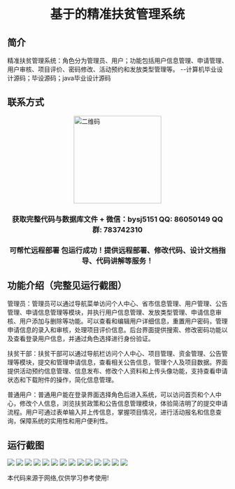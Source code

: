 <p><h1 align="center">基于的精准扶贫管理系统</h1></p>

## 简介
精准扶贫管理系统：角色分为管理员、用户；功能包括用户信息管理、申请管理、用户审核、项目评价、密码修改、活动预约和发放类型管理等。    --计算机毕业设计源码；毕设源码；java毕业设计源码


## 联系方式
<img src="https://bs-1329754181.cos.ap-shanghai.myqcloud.com/wx.jpg" alt="二维码" style="display: block; margin: 0 auto;" width="200px">
<p><h3 align="center">获取完整代码与数据库文件 + 微信：bysj5151 QQ: 86050149 QQ群: 783742310</h3></p>
<p><h3 align="center">可帮忙远程部署 包运行成功！提供远程部署、修改代码、设计文档指导、代码讲解等服务！</h3></p>

## 功能介绍（完整见运行截图）
管理员：管理员可以通过导航菜单访问个人中心、省市信息管理、用户管理、公告管理、申请信息管理等模块，并执行用户信息管理、发放类型管理、申请信息审核、用户添加与删除等功能。可以查看和编辑用户详细信息，重置用户密码，管理申请信息的录入和审核，处理项目评价信息。后台界面提供搜索、修改密码功能以及查看登录用户信息，并通过角色选择进行身份验证。

扶贫干部：扶贫干部可以通过导航栏访问个人中心、项目管理、资金管理、公告管理等模块，提交和管理申请信息，查看相关公告信息，管理个人及项目数据。界面提供活动预约信息管理、信息发布、修改个人资料和上传头像功能，支持查看申请状态和下载附件的操作，简化信息管理。

普通用户：普通用户能在登录界面选择角色后进入系统，可以访问首页和个人中心，修改个人信息，浏览扶贫政策和公告信息管理模块，体验简洁明了的提交申请流程。用户可通过表单输入并上传信息，掌握项目情况，进行活动报名和信息查询，保障系统的实用性和用户便利性。


## 运行截图
![](https://bs-1329754181.cos.ap-shanghai.myqcloud.com/ssm/PrecisePovertyAlleviationManagementSystem/img/001.jpg)
![](https://bs-1329754181.cos.ap-shanghai.myqcloud.com/ssm/PrecisePovertyAlleviationManagementSystem/img/002.jpg)
![](https://bs-1329754181.cos.ap-shanghai.myqcloud.com/ssm/PrecisePovertyAlleviationManagementSystem/img/003.jpg)
![](https://bs-1329754181.cos.ap-shanghai.myqcloud.com/ssm/PrecisePovertyAlleviationManagementSystem/img/004.jpg)
![](https://bs-1329754181.cos.ap-shanghai.myqcloud.com/ssm/PrecisePovertyAlleviationManagementSystem/img/005.jpg)
![](https://bs-1329754181.cos.ap-shanghai.myqcloud.com/ssm/PrecisePovertyAlleviationManagementSystem/img/006.jpg)
![](https://bs-1329754181.cos.ap-shanghai.myqcloud.com/ssm/PrecisePovertyAlleviationManagementSystem/img/007.jpg)
![](https://bs-1329754181.cos.ap-shanghai.myqcloud.com/ssm/PrecisePovertyAlleviationManagementSystem/img/008.jpg)
![](https://bs-1329754181.cos.ap-shanghai.myqcloud.com/ssm/PrecisePovertyAlleviationManagementSystem/img/009.jpg)
![](https://bs-1329754181.cos.ap-shanghai.myqcloud.com/ssm/PrecisePovertyAlleviationManagementSystem/img/010.jpg)
![](https://bs-1329754181.cos.ap-shanghai.myqcloud.com/ssm/PrecisePovertyAlleviationManagementSystem/img/011.jpg)
![](https://bs-1329754181.cos.ap-shanghai.myqcloud.com/ssm/PrecisePovertyAlleviationManagementSystem/img/012.jpg)
![](https://bs-1329754181.cos.ap-shanghai.myqcloud.com/ssm/PrecisePovertyAlleviationManagementSystem/img/013.jpg)
![](https://bs-1329754181.cos.ap-shanghai.myqcloud.com/ssm/PrecisePovertyAlleviationManagementSystem/img/014.jpg)

<p>本代码来源于网络,仅供学习参考使用!</p>
